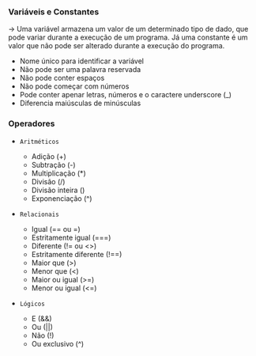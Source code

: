 ### Variáveis e Constantes

-> Uma variável armazena um valor de um determinado tipo de dado, que pode variar durante a execução de um programa. Já uma constante é um valor que não pode ser alterado durante a execução do programa.

- Nome único para identificar a variável
- Não pode ser uma palavra reservada
- Não pode conter espaços
- Não pode começar com números
- Pode conter apenar letras, números e o caractere underscore (_)
- Diferencia maiúsculas de minúsculas

### Operadores

- `Aritméticos`
  - Adição (+)
  - Subtração (-)
  - Multiplicação (*)
  - Divisão (/)
  - Divisão inteira (\)
  - Exponenciação (^)

- `Relacionais`
  - Igual (== ou =)
  - Estritamente igual (===)
  - Diferente (!= ou <>)
  - Estritamente diferente (!==)
  - Maior que (>)
  - Menor que (<)
  - Maior ou igual (>=)
  - Menor ou igual (<=)

- `Lógicos`
  - E (&&)
  - Ou (||)
  - Não (!)
  - Ou exclusivo (^)